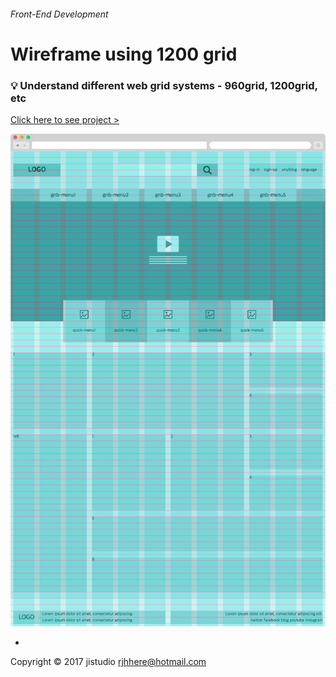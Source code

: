 
###### Front-End Development

# Wireframe using 1200 grid

### :bulb: Understand different web grid systems - 960grid, 1200grid, etc

[Click here to see project >](https://jistudio.github.io/My_CSS_STUDY/10_grid1200/index.html)

[<img src="/ASSETS/grid1200.jpg" alt="vertical align">](https://jistudio.github.io/My_CSS_STUDY/10_grid1200/index.html)

-


Copyright © 2017 jistudio <rjhhere@hotmail.com> 
